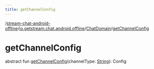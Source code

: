 ```yaml
---
title: getChannelConfig
---
```

/[stream-chat-android-offline](../../index.md)/[io.getstream.chat.android.offline](../index.md)/[ChatDomain](index.md)/[getChannelConfig](getChannelConfig.md)  
  
  
  
# getChannelConfig  
abstract fun [getChannelConfig](getChannelConfig.md)(channelType: [String](https://kotlinlang.org/api/latest/jvm/stdlib/kotlin/-string/index.html)): Config
